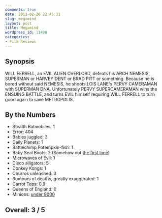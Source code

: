 ```yaml
---
comments: true
date: 2011-02-26 22:45:31
slug: megamind
layout: post
title: Megamind
wordpress_id: 11486
categories:
- Film Reviews
---
```


## Synopsis

WILL FERRELL, an EVIL ALIEN OVERLORD, defeats his ARCH NEMESIS, SUPERMAN or HARVEY DENT or BRAD PITT or something.  Because he is bored without said NEMESIS, he shoots LOIS LANE's PERVY CAMERAMAN with SUPERMAN DNA.  Unfortunately PERVY SUPERCAMERAMAN wins the ENSUING BATTLE, and turns EVIL himself requiring WILL FERRELL to turn good again to save METROPOLIS.

## By the Numbers

  * Stealth Batmobiles: 1
  * Error: 404
  * Babies juggled: 3
  * Daily Planets: 1
  * Battlechimp Potempkin-fish: 1
  * Baby Seal Boots: 2 (Somehow not [the first time](../igor))
  * Microwaves of Evil: 1
  * Disco alligators: 5
  * Donkey Kongs: 1
  * Churros unleashed: 3
  * Rumours of deaths, greatly exaggerated: 1
  * Carrot Tops: 0.9
  * Queens of England: 0
  * Minions: [under 9000](../despicable-me)

## Overall: 3 / 5
